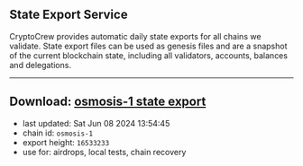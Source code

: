 ## State Export Service
CryptoCrew provides automatic daily state exports for all chains we validate. State export files can be used as genesis files and are a snapshot of the current blockchain state, including all validators, accounts, balances and delegations.

---
**Download: [osmosis-1 state export](https://dl-eu2.ccvalidators.com/SERVICE/osmosis/osmosis-1_export_16533233.json)**
---

- last updated: Sat Jun 08 2024 13:54:45
- chain id: `osmosis-1`
- export height: `16533233`
- use for: airdrops, local tests, chain recovery
